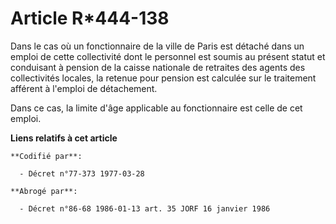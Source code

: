 # Article R*444-138

Dans le cas où un fonctionnaire de la ville de Paris est détaché dans un emploi de cette collectivité dont le personnel est
soumis au présent statut et conduisant à pension de la caisse nationale de retraites des agents des collectivités locales, la
retenue pour pension est calculée sur le traitement afférent à l'emploi de détachement.

Dans ce cas, la limite d'âge applicable au fonctionnaire est celle de cet emploi.

**Liens relatifs à cet article**

	**Codifié par**:

	  - Décret n°77-373 1977-03-28

	**Abrogé par**:

	  - Décret n°86-68 1986-01-13 art. 35 JORF 16 janvier 1986
